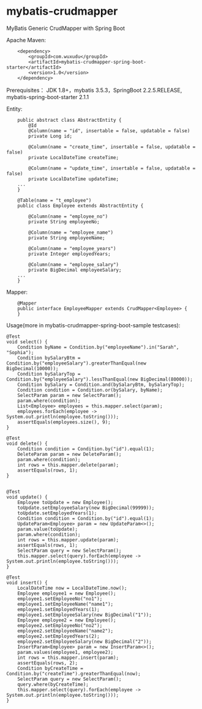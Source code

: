 # mybatis-crudmapper
MyBatis Generic CrudMapper with Spring Boot

Apache Maven:

        <dependency>
            <groupId>com.wuxudu</groupId>
            <artifactId>mybatis-crudmapper-spring-boot-starter</artifactId>
            <version>1.0</version>
        </dependency>
        
Prerequisites：
JDK 1.8+，mybatis 3.5.3，SpringBoot 2.2.5.RELEASE, mybatis-spring-boot-starter 2.1.1

Entity:

        public abstract class AbstractEntity {
            @Id
            @Column(name = "id", insertable = false, updatable = false)
            private Long id;

            @Column(name = "create_time", insertable = false, updatable = false)
            private LocalDateTime createTime;

            @Column(name = "update_time", insertable = false, updatable = false)
            private LocalDateTime updateTime;
        ...
        }
    
        @Table(name = "t_employee")
        public class Employee extends AbstractEntity {

            @Column(name = "employee_no")
            private String employeeNo;

            @Column(name = "employee_name")
            private String employeeName;

            @Column(name = "employee_years")
            private Integer employedYears;

            @Column(name = "employee_salary")
            private BigDecimal employeeSalary;
        ...
        }

Mapper:

        @Mapper
        public interface EmployeeMapper extends CrudMapper<Employee> {
        }

Usage(more in mybatis-crudmapper-spring-boot-sample testcases):

    @Test
    void select() {
        Condition byName = Condition.by("employeeName").in("Sarah", "Sophia");
        Condition bySalaryBtm = Condition.by("employeeSalary").greaterThanEqual(new BigDecimal(10000));
        Condition bySalaryTop = Condition.by("employeeSalary").lessThanEqual(new BigDecimal(80000));
        Condition bySalary = Condition.and(bySalaryBtm, bySalaryTop);
        Condition condition = Condition.or(bySalary, byName);
        SelectParam param = new SelectParam();
        param.where(condition);
        List<Employee> employees = this.mapper.select(param);
        employees.forEach(employee -> System.out.println(employee.toString()));
        assertEquals(employees.size(), 9);
    }
    
    @Test
    void delete() {
        Condition condition = Condition.by("id").equal(1);
        DeleteParam param = new DeleteParam();
        param.where(condition);
        int rows = this.mapper.delete(param);
        assertEquals(rows, 1);
    }
    
    
    @Test
    void update() {
        Employee toUpdate = new Employee();
        toUpdate.setEmployeeSalary(new BigDecimal(99999));
        toUpdate.setEmployedYears(1);
        Condition condition = Condition.by("id").equal(1);
        UpdateParam<Employee> param = new UpdateParam<>();
        param.value(toUpdate);
        param.where(condition);
        int rows = this.mapper.update(param);
        assertEquals(rows, 1);
        SelectParam query = new SelectParam();
        this.mapper.select(query).forEach(employee -> System.out.println(employee.toString()));
    }
    
    @Test
    void insert() {
        LocalDateTime now = LocalDateTime.now();
        Employee employee1 = new Employee();
        employee1.setEmployeeNo("no1");
        employee1.setEmployeeName("name1");
        employee1.setEmployedYears(1);
        employee1.setEmployeeSalary(new BigDecimal("1"));
        Employee employee2 = new Employee();
        employee2.setEmployeeNo("no2");
        employee2.setEmployeeName("name2");
        employee2.setEmployedYears(2);
        employee2.setEmployeeSalary(new BigDecimal("2"));
        InsertParam<Employee> param = new InsertParam<>();
        param.values(employee1, employee2);
        int rows = this.mapper.insert(param);
        assertEquals(rows, 2);
        Condition byCreateTime = Condition.by("createTime").greaterThanEqual(now);
        SelectParam query = new SelectParam();
        query.where(byCreateTime);
        this.mapper.select(query).forEach(employee -> System.out.println(employee.toString()));
    }
